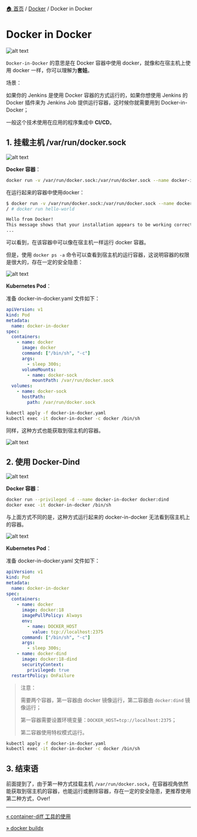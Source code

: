 [🏠 首页](../_index.md) / [Docker](_index.md) / Docker in Docker

# Docker in Docker

![alt text](https://images.poneding.com/2025/03/202503111822355.png)

`Docker-in-Docker` 的意思是在 Docker 容器中使用 docker，就像和在宿主机上使用 docker 一样，你可以理解为**套娃**。

场景：

如果你的 Jenkins 是使用 Docker 容器的方式运行的，如果你想使用 Jenkins 的 Docker 插件来为 Jenkins Job 提供运行容器，这时候你就需要用到 Docker-in-Docker；

一般这个技术使用在应用的程序集成中 **CI/CD**。

## 1. 挂载主机 /var/run/docker.sock

![alt text](https://images.poneding.com/2025/03/202503111822477.png)

**Docker 容器**：

```bash
docker run -v /var/run/docker.sock:/var/run/docker.sock --name docker-in-docker -it docker
```

在运行起来的容器中使用docker：

```bash
$ docker run -v /var/run/docker.sock:/var/run/docker.sock --name docker-in-docker -it docker
/ # docker run hello-world

Hello from Docker!
This message shows that your installation appears to be working correctly.
...
```

可以看到，在该容器中可以像在宿主机一样运行 docker 容器。

但是，使用 `docker ps -a` 命令可以查看到宿主机的运行容器，这说明容器的权限是很大的，存在一定的安全隐患：

![alt text](https://images.poneding.com/2025/03/202503111822957.png)

**Kubernetes Pod**：

准备 docker-in-docker.yaml 文件如下：

```yaml
apiVersion: v1
kind: Pod
metadata:
  name: docker-in-docker
spec:
  containers:
    - name: docker
      image: docker
      command: ["/bin/sh", "-c"]
      args:
        - sleep 300s;
      volumeMounts:
        - name: docker-sock
          mountPath: /var/run/docker.sock
  volumes:
    - name: docker-sock
      hostPath:
        path: /var/run/docker.sock
```

```bash
kubectl apply -f docker-in-docker.yaml
kubectl exec -it docker-in-docker -c docker /bin/sh
```

同样，这种方式也能获取到宿主机的容器。

![alt text](https://images.poneding.com/2025/03/202503111822263.png)

## 2. 使用 Docker-Dind

![alt text](https://images.poneding.com/2025/03/202503111821052.png)

**Docker 容器**：

```bash
docker run --privileged -d --name docker-in-docker docker:dind
docker exec -it docker-in-docker /bin/sh
```

与上面方式不同的是，这种方式运行起来的 docker-in-docker 无法看到宿主机上的容器。

![alt text](https://images.poneding.com/2025/03/202503111821799.png)

**Kubernetes Pod**：

准备 docker-in-docker.yaml 文件如下：

```yaml
apiVersion: v1
kind: Pod
metadata:
  name: docker-in-docker
spec:
  containers:
    - name: docker
      image: docker:18
      imagePullPolicy: Always
      env:
        - name: DOCKER_HOST
          value: tcp://localhost:2375
      command: ["/bin/sh", "-c"]
      args:
        - sleep 300s;
    - name: docker-dind
      image: docker:18-dind
      securityContext:
        privileged: true
  restartPolicy: OnFailure
```

> 注意：
>
> 需要两个容器，第一容器由 docker 镜像运行，第二容器由 `docker:dind` 镜像运行；
>
> 第一容器需要设置环境变量：`DOCKER_HOST=tcp://localhost:2375`；
>
> 第二容器使用特权模式运行。

```bash
kubectl apply -f docker-in-docker.yaml
kubectl exec -it docker-in-docker -c docker /bin/sh
```

## 3. 结束语

前面提到了，由于第一种方式挂载主机 `/var/run/docker.sock`，在容器视角依然能获取到宿主机的容器，也能运行或删除容器，存在一定的安全隐患，更推荐使用第二种方式，Over!

---
[« container-diff 工具的使用](container-diff.md)

[» docker buildx](docker-buildx.md)
